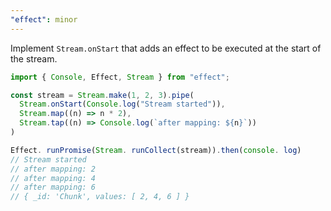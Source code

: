 ```yaml
---
"effect": minor
---
```


Implement `Stream.onStart` that adds an effect to be executed at the start of the stream.

```ts
import { Console, Effect, Stream } from "effect";

const stream = Stream.make(1, 2, 3).pipe(
  Stream.onStart(Console.log("Stream started")),
  Stream.map((n) => n * 2),
  Stream.tap((n) => Console.log(`after mapping: ${n}`))
) 

Effect. runPromise(Stream. runCollect(stream)).then(console. log) 
// Stream started 
// after mapping: 2 
// after mapping: 4 
// after mapping: 6 
// { _id: 'Chunk', values: [ 2, 4, 6 ] }
```
